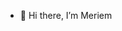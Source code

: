 - 👋 Hi there, I’m Meriem


<!---
Meriem1551/Meriem1551 is a ✨ special ✨ repository because its `README.md` (this file) appears on your GitHub profile.
You can click the Preview link to take a look at your changes.
--->
